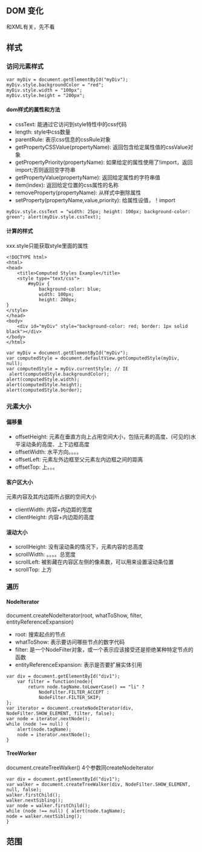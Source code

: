 ## DOM 变化

和XML有关，先不看

## 样式

### 访问元素样式

```
var myDiv = document.getElementById("myDiv");
myDiv.style.backgroundColor = "red";
myDiv.style.width = "100px";
myDiv.style.height = "200px";
```

#### dom样式的属性和方法

- cssText: 能通过它访问到style特性中的css代码
- length: style中css数量
- parentRule: 表示css信息的cssRule对象
- getPropertyCSSValue(propertyName): 返回包含给定属性值的cssValue对象
- getPropertyPriority(propertyName): 如果给定的属性使用了!import，返回import;否则返回空字符串
- getPropertyValue(propertyName): 返回给定属性的字符串值
- item(index): 返回给定位置的css属性的名称
- removeProperty(propertyName): 从样式中删除属性
- setProperty(propertyName,value,priority): 给属性设值，！import

```
myDiv.style.cssText = "width: 25px; height: 100px; background-color: green"; alert(myDiv.style.cssText);
```

#### 计算的样式

xxx.style只能获取style里面的属性

```
<!DOCTYPE html>
<html>
<head>
    <title>Computed Styles Example</title>
    <style type="text/css">
        #myDiv {
            background-color: blue;
            width: 100px;
            height: 200px;
} 
</style>
</head>
<body>
    <div id="myDiv" style="background-color: red; border: 1px solid black"></div>
</body>
</html>

var myDiv = document.getElementById("myDiv");
var computedStyle = document.defaultView.getComputedStyle(myDiv, null);
var computedStyle = myDiv.currentStyle; // IE
 alert(computedStyle.backgroundColor);
alert(computedStyle.width);
alert(computedStyle.height);
alert(computedStyle.border);
```

### 元素大小

#### 偏移量

- offsetHeight: 元素在垂直方向上占用空间大小，包括元素的高度、(可见的)水平滚动条的高度、上下边框高度
- offsetWidth: 水平方向。。。。
- offsetLeft: 元素左外边框至父元素左内边框之间的距离
- offsetTop: 上。。。

#### 客户区大小

元素内容及其内边距所占据的空间大小
- clientWidth: 内容+内边距的宽度
- clientHeight: 内容+内边距的高度

#### 滚动大小

- scrollHeight: 没有滚动条的情况下，元素内容的总高度
- scrollWidth: 。。。。总宽度
- scrollLeft: 被影藏在内容区左侧的像素数，可以用来设置滚动条位置
- scrollTop: 上方

### 遍历

#### NodeIterator

document.createNodeIterator(root, whatToShow, filter, entityReferenceExpansion)

- root: 搜索起点的节点
- whatToShow: 表示要访问哪些节点的数字代码
- filter: 是一个NodeFilter对象，或一个表示应该接受还是拒绝某种特定节点的函数
- entityReferenceExpansion: 表示是否要扩展实体引用

```
var div = document.getElementById("div1");
    var filter = function(node){
        return node.tagName.toLowerCase() == "li" ?
            NodeFilter.FILTER_ACCEPT :
            NodeFilter.FILTER_SKIP;
};
var iterator = document.createNodeIterator(div, NodeFilter.SHOW_ELEMENT, filter, false);
var node = iterator.nextNode();
while (node !== null) {
    alert(node.tagName);
    node = iterator.nextNode();
}
```

#### TreeWorker

document.createTreeWalker() 4个参数同createNodeIterator

```
var div = document.getElementById("div1");
var walker = document.createTreeWalker(div, NodeFilter.SHOW_ELEMENT, null, false);
walker.firstChild();
walker.nextSibling();
var node = walker.firstChild();
while (node !== null) { alert(node.tagName);
node = walker.nextSibling();
}
```

## 范围

